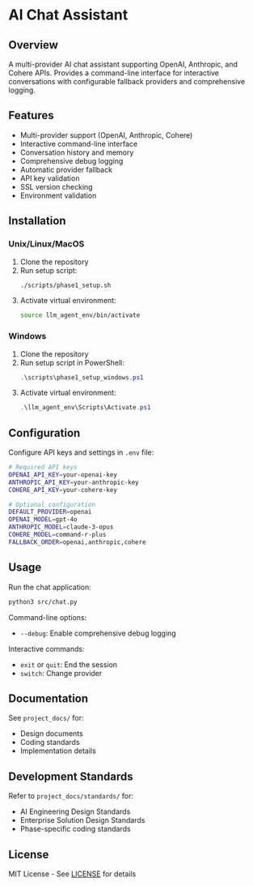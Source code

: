 # AI Chat Assistant

## Overview
A multi-provider AI chat assistant supporting OpenAI, Anthropic, and Cohere APIs. Provides a command-line interface for interactive conversations with configurable fallback providers and comprehensive logging.

## Features
- Multi-provider support (OpenAI, Anthropic, Cohere)
- Interactive command-line interface
- Conversation history and memory
- Comprehensive debug logging
- Automatic provider fallback
- API key validation
- SSL version checking
- Environment validation

## Installation

### Unix/Linux/MacOS
1. Clone the repository
2. Run setup script:
   ```bash
   ./scripts/phase1_setup.sh
   ```
3. Activate virtual environment:
   ```bash
   source llm_agent_env/bin/activate
   ```

### Windows
1. Clone the repository
2. Run setup script in PowerShell:
   ```powershell
   .\scripts\phase1_setup_windows.ps1
   ```
3. Activate virtual environment:
   ```powershell
   .\llm_agent_env\Scripts\Activate.ps1
   ```

## Configuration
Configure API keys and settings in `.env` file:
```bash
# Required API keys
OPENAI_API_KEY=your-openai-key
ANTHROPIC_API_KEY=your-anthropic-key
COHERE_API_KEY=your-cohere-key

# Optional configuration
DEFAULT_PROVIDER=openai
OPENAI_MODEL=gpt-4o
ANTHROPIC_MODEL=claude-3-opus
COHERE_MODEL=command-r-plus
FALLBACK_ORDER=openai,anthropic,cohere
```

## Usage
Run the chat application:
```bash
python3 src/chat.py
```

Command-line options:
- `--debug`: Enable comprehensive debug logging

Interactive commands:
- `exit` or `quit`: End the session
- `switch`: Change provider

## Documentation
See `project_docs/` for:
- Design documents
- Coding standards
- Implementation details

## Development Standards
Refer to `project_docs/standards/` for:
- AI Engineering Design Standards
- Enterprise Solution Design Standards
- Phase-specific coding standards

## License
MIT License - See [LICENSE](LICENSE) for details